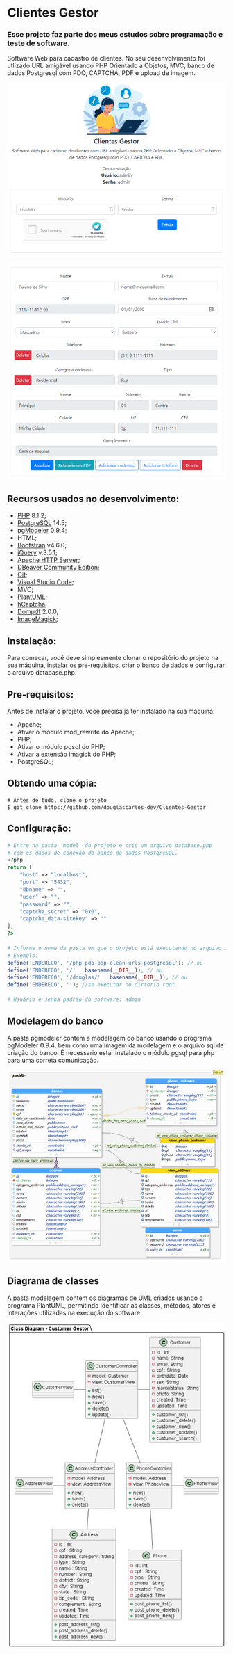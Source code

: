# Clientes Gestor

### Esse projeto faz parte dos meus estudos sobre programação e teste de software.

Software Web para cadastro de clientes. No seu desenvolvimento foi utlizado URL amigável usando PHP Orientado a Objetos, MVC, banco de dados Postgresql com PDO, CAPTCHA, PDF e upload de imagem.

![Logo API](./img/tela_login.png)

![Logo API](./img/tela_cliente.png)

## Recursos usados no desenvolvimento:

- [PHP](https://www.php.net/) 8.1.2;
- [PostgreSQL](https://www.postgresql.org/) 14.5;
- [pgModeler](https://github.com/pgmodeler/pgmodeler) 0.9.4;
- HTML;
- [Bootstrap](https://github.com/twbs/bootstrap) v4.6.0;
- [jQuery](https://github.com/jquery/jquery) v.3.5.1;
- [Apache HTTP Server](https://github.com/apache/httpd);
- [DBeaver Community Edition](https://github.com/dbeaver/dbeaver);
- [Git](https://git-scm.com);
- [Visual Studio Code](https://github.com/Microsoft/vscode/);
- MVC;
- [PlantUML](https://github.com/plantuml/plantuml);
- [hCaptcha](https://www.hcaptcha.com/);
- [Dompdf](https://github.com/dompdf/dompdf) 2.0.0;
- [ImageMagick](https://www.php.net/manual/pt_BR/intro.imagick.php);

## Instalação:

Para começar, você deve simplesmente clonar o repositório do projeto na sua máquina, instalar os pre-requisitos, criar o banco de dados e configurar o arquivo database.php.

## Pre-requisitos:

Antes de instalar o projeto, você precisa já ter instalado na sua máquina:

- Apache;
- Ativar o módulo mod_rewrite do Apache;
- PHP;
- Ativar o módulo pgsql do PHP;
- Ativar a extensão imagick do PHP;
- PostgreSQL;

## Obtendo uma cópia:

```shell
# Antes de tudo, clone o projeto
$ git clone https://github.com/douglascarlos-dev/Clientes-Gestor
```

## Configuração:

```php
# Entre na pasta 'model' do projeto e crie um arquivo database.php
# com os dados de conexão do banco de dados PostgreSQL.
<?php
return [
    "host" => "localhost",
    "port" => "5432",
    "dbname" => "",
    "user" => "",
    "password" => "",
    "captcha_secret" => "0x0",
    "captcha_data-sitekey" => ""
];
?>

# Informe o nome da pasta em que o projeto está executando no arquivo index.php
# Exemplo:
define('ENDERECO', '/php-pdo-oop-clean-urls-postgresql'); // ou
define('ENDERECO', '/' . basename(__DIR__)); // ou
define('ENDERECO', '/douglas/' . basename(__DIR__)); // ou
define('ENDERECO', ''); //se executar no dirtorio root.

# Usuário e senha padrão do software: admin
```

## Modelagem do banco

A pasta pgmodeler contem a modelagem do banco usando o programa pgModeler 0.9.4, bem como uma imagem da modelagem e o arquivo sql de criação do banco.
É necessario estar instalado o módulo pgsql para php para uma correta comunicação.

![Logo API](./pgmodeler/database_model.png)

## Diagrama de classes

A pasta modelagem contem os diagramas de UML criados usando o programa PlantUML, permitindo identificar as classes, métodos, atores e interações utilizadas na execução do software.

![Class Diagram](./modelagem/Class_Diagram.png)